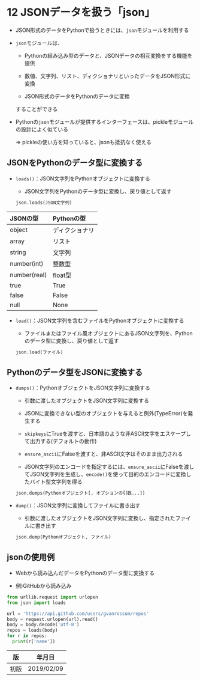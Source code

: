 12 JSONデータを扱う「json」
========================

* JSON形式のデータをPythonで扱うときには、`json`モジュールを利用する

* `json`モジュールは、

  * Pythonの組み込み型のデータと、JSONデータの相互変換をする機能を提供

  * 数値、文字列、リスト、ディクショナリといったデータをJSON形式に変換

  * JSON形式のデータをPythonのデータに変換

  することができる

* Pythonの`json`モジュールが提供するインターフェースは、pickleモジュールの設計によく似ている

  => pickleの使い方を知っていると、jsonも抵抗なく使える



## JSONをPythonのデータ型に変換する

* `loads()`：JSON文字列をPythonオブジェクトに変換する

  * JSON文字列をPythonのデータ型に変換し、戻り値として返す

  ```python
  json.loads(JSON文字列)
  ```

| JSONの型     | Pythonの型     |
| :----------- | :------------- |
| object       | ディクショナリ |
| array        | リスト         |
| string       | 文字列         |
| number(int)  | 整数型         |
| number(real) | float型        |
| true         | True           |
| false        | False          |
| null         | None           |

* `load()`：JSON文字列を含むファイルをPythonオブジェクトに変換する

  * ファイルまたはファイル風オブジェクトにあるJSON文字列を、Pythonのデータ型に変換し、戻り値として返す

  ```python
  json.load(ファイル)
  ```



## Pythonのデータ型をJSONに変換する

* `dumps()`：PythonオブジェクトをJSON文字列に変換する

  * 引数に渡したオブジェクトをJSON文字列に変換する

  * JSONに変換できない型のオブジェクトを与えると例外(TypeError)を発生する

  * `skipkeys`にTrueを渡すと、日本語のような非ASCII文字をエスケープして出力する(デフォルトの動作)

  * `ensure_ascii`にFalseを渡すと、非ASCII文字はそのまま出力される

  * JSON文字列のエンコードを指定するには、`ensure_ascii`にFalseを渡してJSON文字列を生成し、`encode()`を使って目的のエンコードに変換したバイト型文字列を得る

  ```python
  json.dumps(Pythonオブジェクト[, オプションの引数...])
  ```

* `dump()`：JSON文字列に変換してファイルに書き出す

  * 引数に渡したオブジェクトをJSON文字列に変換し、指定されたファイルに書き出す

  ```python
  json.dump(Pythonオブジェクト, ファイル)
  ```



## jsonの使用例

* Webから読み込んだデータをPythonのデータ型に変換する

* 例)GitHubから読み込み

```python
from urllib.request import urlopen
from json import loads

url = 'https://api.github.com/users/gvanrossum/repos'
body = request.urlopen(url).read()
body = body.decode('utf-8')
repos = loads(body)
for r in repos:
  print(r['name'])
```



| 版 |  年月日   |
|---|----------|
|初版|2019/02/09|
